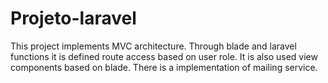 # Projeto-laravel

This project implements MVC architecture.
Through blade and laravel functions it is defined route access based on user role.
It is also used view components based on blade.
There is a implementation of mailing service. 
